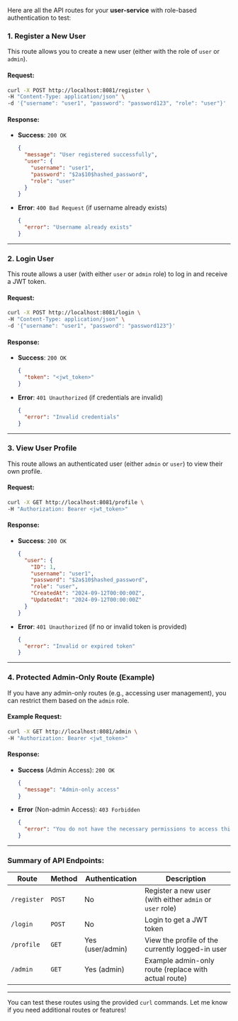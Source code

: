 Here are all the API routes for your **user-service** with role-based authentication to test:

### 1. **Register a New User**

This route allows you to create a new user (either with the role of `user` or `admin`).

#### Request:
```bash
curl -X POST http://localhost:8081/register \
-H "Content-Type: application/json" \
-d '{"username": "user1", "password": "password123", "role": "user"}'
```

#### Response:
- **Success**: `200 OK`
    ```json
    {
      "message": "User registered successfully",
      "user": {
        "username": "user1",
        "password": "$2a$10$hashed_password",
        "role": "user"
      }
    }
    ```

- **Error**: `400 Bad Request` (if username already exists)
    ```json
    {
      "error": "Username already exists"
    }
    ```

---

### 2. **Login User**

This route allows a user (with either `user` or `admin` role) to log in and receive a JWT token.

#### Request:
```bash
curl -X POST http://localhost:8081/login \
-H "Content-Type: application/json" \
-d '{"username": "user1", "password": "password123"}'
```

#### Response:
- **Success**: `200 OK`
    ```json
    {
      "token": "<jwt_token>"
    }
    ```

- **Error**: `401 Unauthorized` (if credentials are invalid)
    ```json
    {
      "error": "Invalid credentials"
    }
    ```

---

### 3. **View User Profile**

This route allows an authenticated user (either `admin` or `user`) to view their own profile.

#### Request:
```bash
curl -X GET http://localhost:8081/profile \
-H "Authorization: Bearer <jwt_token>"
```

#### Response:
- **Success**: `200 OK`
    ```json
    {
      "user": {
        "ID": 1,
        "username": "user1",
        "password": "$2a$10$hashed_password",
        "role": "user",
        "CreatedAt": "2024-09-12T00:00:00Z",
        "UpdatedAt": "2024-09-12T00:00:00Z"
      }
    }
    ```

- **Error**: `401 Unauthorized` (if no or invalid token is provided)
    ```json
    {
      "error": "Invalid or expired token"
    }
    ```

---

### 4. **Protected Admin-Only Route (Example)**

If you have any admin-only routes (e.g., accessing user management), you can restrict them based on the `admin` role.

#### Example Request:
```bash
curl -X GET http://localhost:8081/admin \
-H "Authorization: Bearer <jwt_token>"
```

#### Response:
- **Success** (Admin Access): `200 OK`
    ```json
    {
      "message": "Admin-only access"
    }
    ```

- **Error** (Non-admin Access): `403 Forbidden`
    ```json
    {
      "error": "You do not have the necessary permissions to access this route"
    }
    ```

---

### Summary of API Endpoints:

| **Route**         | **Method** | **Authentication** | **Description**                                        |
|-------------------|------------|--------------------|--------------------------------------------------------|
| `/register`       | `POST`     | No                 | Register a new user (with either `admin` or `user` role) |
| `/login`          | `POST`     | No                 | Login to get a JWT token                                |
| `/profile`        | `GET`      | Yes (user/admin)   | View the profile of the currently logged-in user        |
| `/admin`          | `GET`      | Yes (admin)        | Example admin-only route (replace with actual route)    |

---

You can test these routes using the provided `curl` commands. Let me know if you need additional routes or features!
